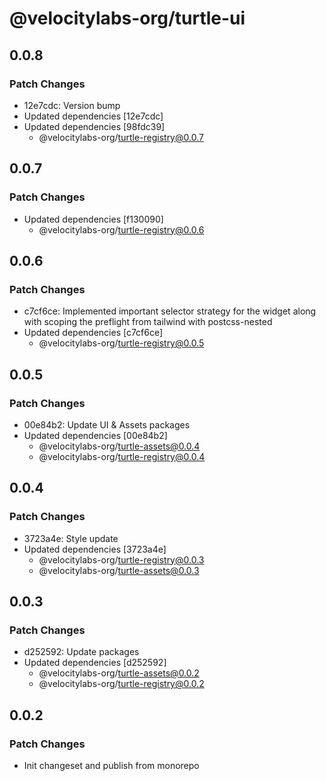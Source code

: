 # @velocitylabs-org/turtle-ui

## 0.0.8

### Patch Changes

- 12e7cdc: Version bump
- Updated dependencies [12e7cdc]
- Updated dependencies [98fdc39]
  - @velocitylabs-org/turtle-registry@0.0.7

## 0.0.7

### Patch Changes

- Updated dependencies [f130090]
  - @velocitylabs-org/turtle-registry@0.0.6

## 0.0.6

### Patch Changes

- c7cf6ce: Implemented important selector strategy for the widget along with scoping the preflight from tailwind with postcss-nested
- Updated dependencies [c7cf6ce]
  - @velocitylabs-org/turtle-registry@0.0.5

## 0.0.5

### Patch Changes

- 00e84b2: Update UI & Assets packages
- Updated dependencies [00e84b2]
  - @velocitylabs-org/turtle-assets@0.0.4
  - @velocitylabs-org/turtle-registry@0.0.4

## 0.0.4

### Patch Changes

- 3723a4e: Style update
- Updated dependencies [3723a4e]
  - @velocitylabs-org/turtle-registry@0.0.3
  - @velocitylabs-org/turtle-assets@0.0.3

## 0.0.3

### Patch Changes

- d252592: Update packages
- Updated dependencies [d252592]
  - @velocitylabs-org/turtle-assets@0.0.2
  - @velocitylabs-org/turtle-registry@0.0.2

## 0.0.2

### Patch Changes

- Init changeset and publish from monorepo
